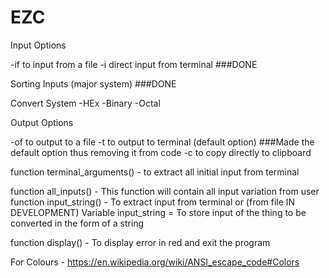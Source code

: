 # EZC

Input Options

-if to input from a file 
-i direct input from terminal ###DONE

Sorting Inputs (major system) ###DONE

Convert System
-HEx
-Binary
-Octal

Output Options

-of to output to a file
-t to output to terminal (default option) ###Made the default option thus removing it from code
-c to copy directly to clipboard

function terminal_arguments() - to extract all initial input from terminal

function all_inputs() - This function will contain all input variation from user
    function input_string() - To extract input from terminal or (from file IN DEVELOPMENT)
    Variable input_string = To store input of the thing to be converted in the form of a string 

function display() - To display error in red and exit the program

For Colours - https://en.wikipedia.org/wiki/ANSI_escape_code#Colors